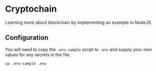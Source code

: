 # Cryptochain

Learning more about blockchain by implementing an example in NodeJS.

## Configuration

You will need to copy the `.env-sample` script to `.env` and supply your own
values for any secrets in the file:

```shell
cp .env-sample .env
```
